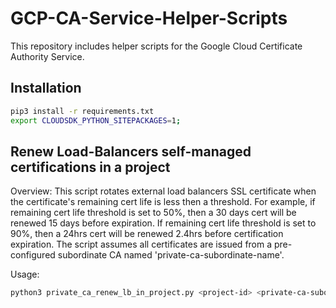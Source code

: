 # GCP-CA-Service-Helper-Scripts

This repository includes helper scripts for the Google Cloud Certificate Authority Service.

## Installation
```sh
pip3 install -r requirements.txt
export CLOUDSDK_PYTHON_SITEPACKAGES=1;
 ```

## Renew Load-Balancers self-managed certifications in a project
Overview:
This script rotates external load balancers SSL certificate when the certificate's remaining cert life is less then a threshold. For example, if remaining cert life threshold is set to  50%, then a 30 days cert will be renewed 15 days before expiration. If remaining cert life threshold is set to 90%, then a 24hrs cert will be renewed 2.4hrs before certification expiration.
The script assumes all certificates are issued from a pre-configured subordinate CA named 'private-ca-subordinate-name'.

Usage:
```sh
python3 private_ca_renew_lb_in_project.py <project-id> <private-ca-subordinate-name>
```
